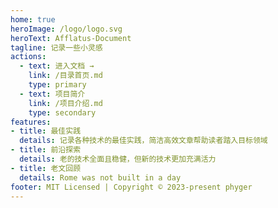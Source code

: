 ```yaml
---
home: true
heroImage: /logo/logo.svg
heroText: Afflatus-Document
tagline: 记录一些小灵感
actions:
  - text: 进入文档 →
    link: /目录首页.md
    type: primary
  - text: 项目简介
    link: /项目介绍.md
    type: secondary
features:
- title: 最佳实践
  details: 记录各种技术的最佳实践，简洁高效文章帮助读者踏入目标领域
- title: 前沿探索
  details: 老的技术全面且稳健，但新的技术更加充满活力
- title: 老文回顾
  details: Rome was not built in a day
footer: MIT Licensed | Copyright © 2023-present phyger
---
```

